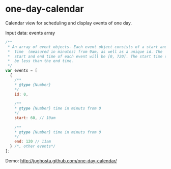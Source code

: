 one-day-calendar
================

Calendar view for scheduling and display events of one day.

Input data: events array
```javascript
/**
 * An array of event objects. Each event object consists of a start and end
 *  time  (measured in minutes) from 9am, as well as a unique id. The
 *	start and end time of each event will be [0, 720]. The start time should
 *	be less than the end time.
 */
var events = [
  {
    /**
    * @type {Number}
    */
    id: 0,
    
    /**
    * @type {Number} time in minuts from 0
    */
    start: 60, // 10am
    
    /**
    * @type {Number} time in minuts from 0
    */
    end: 120 // 11am
  } /*, other events*/
];
```

Demo: http://jughosta.github.com/one-day-calendar/
